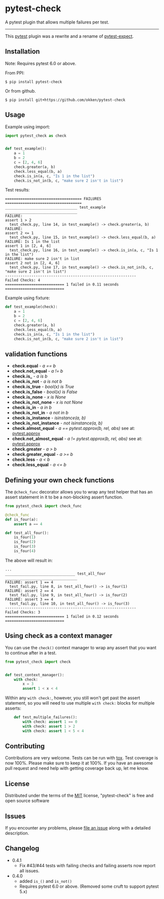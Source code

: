 # pytest-check

A pytest plugin that allows multiple failures per test.

----

This [pytest](https://github.com/pytest-dev/pytest) plugin was a rewrite and a
rename of [pytest-expect](https://github.com/okken/pytest-expect).



## Installation

Note: Requires pytest 6.0 or above.

From PPI:

```
$ pip install pytest-check
```

Or from github.

```
$ pip install git+https://github.com/okken/pytest-check
```


## Usage

Example using import:

```python
import pytest_check as check


def test_example():
    a = 1
    b = 2
    c = [2, 4, 6]
    check.greater(a, b)
    check.less_equal(b, a)
    check.is_in(a, c, "Is 1 in the list")
    check.is_not_in(b, c, "make sure 2 isn't in list")
```


Test results:

```
=================================== FAILURES ===================================
_________________________________ test_example _________________________________
FAILURE:
assert 1 > 2
  test_check.py, line 14, in test_example() -> check.greater(a, b)
FAILURE:
assert 2 <= 1
  test_check.py, line 15, in test_example() -> check.less_equal(b, a)
FAILURE: Is 1 in the list
assert 1 in [2, 4, 6]
  test_check.py, line 16, in test_example() -> check.is_in(a, c, "Is 1 in the list")
FAILURE: make sure 2 isn't in list
assert 2 not in [2, 4, 6]
  test_check.py, line 17, in test_example() -> check.is_not_in(b, c, "make sure 2 isn't in list")
------------------------------------------------------------
Failed Checks: 4
=========================== 1 failed in 0.11 seconds ===========================
```


Example using fixture:

```python
def test_example(check):
    a = 1
    b = 2
    c = [2, 4, 6]
    check.greater(a, b)
    check.less_equal(b, a)
    check.is_in(a, c, "Is 1 in the list")
    check.is_not_in(b, c, "make sure 2 isn't in list")
```


## validation functions

- **check.equal** - *a == b*
- **check.not_equal** - *a != b*
- **check.is_** - *a is b*
- **check.is_not** - *a is not b*
- **check.is_true** - *bool(x) is True*
- **check.is_false** - *bool(x) is False*
- **check.is_none** - *x is None*
- **check.is_not_none** - *x is not None*
- **check.is_in** - *a in b*
- **check.is_not_in** - *a not in b*
- **check.is_instance** - *isinstance(a, b)*
- **check.is_not_instance** - *not isinstance(a, b)*
- **check.almost_equal** - *a == pytest.approx(b, rel, abs)* see at: [pytest.approx](https://docs.pytest.org/en/latest/reference.html#pytest-approx)
- **check.not_almost_equal** - *a != pytest.approx(b, rel, abs)* see at: [pytest.approx](https://docs.pytest.org/en/latest/reference.html#pytest-approx)
- **check.greater** - *a > b*
- **check.greater_equal** - *a >= b*
- **check.less** - *a < b*
- **check.less_equal** - *a <= b*

## Defining your own check functions

The `@check_func` decorator allows you to wrap any test helper that has an assert
statement in it to be a non-blocking assert function.


```python
from pytest_check import check_func

@check_func
def is_four(a):
    assert a == 4

def test_all_four():
    is_four(1)
    is_four(2)
    is_four(3)
    is_four(4)
```

The above will result in:

```
...
________________________________ test_all_four _________________________________
FAILURE: assert 1 == 4
  test_fail.py, line 8, in test_all_four() -> is_four(1)
FAILURE: assert 2 == 4
  test_fail.py, line 9, in test_all_four() -> is_four(2)
FAILURE: assert 3 == 4
  test_fail.py, line 10, in test_all_four() -> is_four(3)
------------------------------------------------------------
Failed Checks: 3
=========================== 1 failed in 0.12 seconds ===========================
```

## Using check as a context manager

You can use the `check()` context manager to wrap any assert that you want to continue after in a test.

```python
from pytest_check import check


def test_context_manager():
    with check:
        x = 3
        assert 1 < x < 4
```

Within any `with check:`, however, you still won't get past the assert statement,
so you will need to use multiple `with check:` blocks for multiple asserts:

```python
    def test_multiple_failures():
        with check: assert 1 == 0
        with check: assert 1 > 2
        with check: assert 1 < 5 < 4

```

## Contributing

Contributions are very welcome. Tests can be run with [tox](https://tox.readthedocs.io/en/latest/). 
Test coverage is now 100%. Please make sure to keep it at 100%.
If you have an awesome pull request and need help with getting coverage back up, let me know.


## License

Distributed under the terms of the [MIT](http://opensource.org/licenses/MIT) license, "pytest-check" is free and open source software

## Issues

If you encounter any problems, please [file an issue](https://github.com/okken/pytest-check/issues) along with a detailed description.

## Changelog

* 0.4.1 
    * Fix #43/#44 tests with failing checks and failing asserts now report all issues.
* 0.4.0 
    * added `is_()` and `is_not()` 
    * Requires pytest 6.0 or above. (Removed some cruft to support pytest 5.x)
    
